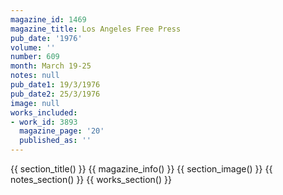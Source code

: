 ```yaml
---
magazine_id: 1469
magazine_title: Los Angeles Free Press
pub_date: '1976'
volume: ''
number: 609
month: March 19-25
notes: null
pub_date1: 19/3/1976
pub_date2: 25/3/1976
image: null
works_included:
- work_id: 3893
  magazine_page: '20'
  published_as: ''
---
```


{{ section_title() }}
{{ magazine_info() }}
{{ section_image() }}
{{ notes_section() }}
{{ works_section() }}

